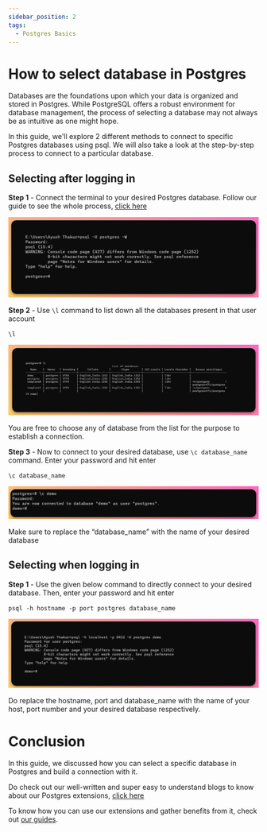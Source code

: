 ```yaml
---
sidebar_position: 2
tags:
  - Postgres Basics
---
```


# How to select database in Postgres

Databases are the foundations upon which your data is organized and stored in Postgres. While PostgreSQL offers a robust environment for database management, the process of selecting a database may not always be as intuitive as one might hope.

In this guide, we'll explore 2 different methods to connect to specific Postgres databases using psql. We will also take a look at the step-by-step process to connect to a particular database.

## Selecting after logging in

**Step 1** - Connect the terminal to your desired Postgres database. Follow our guide to see the whole process, [click here](https://tembo.io/docs/postgres_guides/how-to-connect-to-postgres/)

![postgres-user](images/postgres-user.png)

**Step 2** - Use `\l` command to list down all the databases present in that user account

```
\l
```

![l-command](images/l-command.png)

You are free to choose any of database from the list for the purpose to establish a connection.

**Step 3** - Now to connect to your desired database, use `\c database_name` command. Enter your password and hit enter

```
\c database_name
```

![c-database-command](images/c-database-command.png)

Make sure to replace the “database_name” with the name of your desired database

## Selecting when logging in

**Step 1** - Use the given below command to directly connect to your desired database. Then, enter your password and hit enter

```
psql -h hostname -p port postgres database_name
```

![port-command](images/port-command.png)

Do replace the hostname, port and database_name with the name of your host, port number and your desired database respectively.

# Conclusion

In this guide, we discussed how you can select a specific database in Postgres and build a connection with it.

Do check out our well-written and super easy to understand blogs to know about our Postgres extensions, [click here](https://tembo.io/blog/)

To know how you can use our extensions and gather benefits from it, check out [our guides](https://tembo.io/docs/).
